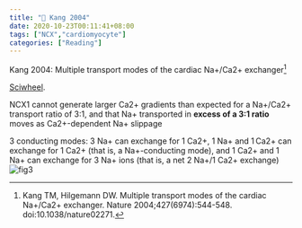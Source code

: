 ```yaml
---
title: "📝 Kang 2004"
date: 2020-10-23T00:11:41+08:00
tags: ["NCX","cardiomyocyte"]
categories: ["Reading"]
---
```


Kang 2004: Multiple transport modes of the cardiac Na+/Ca2+ exchanger[^Kang2004]

[Sciwheel](https://sciwheel.com/work/#/items/5949408).

<!--more-->

NCX1 cannot generate larger Ca2+ gradients than expected for a Na+/Ca2+ transport ratio of 3:1, and that Na+ transported in **excess of a 3:1 ratio** moves as Ca2+-dependent Na+ slippage

3 conducting modes: 3 Na+ can exchange for 1 Ca2+, 1 Na+ and 1 Ca2+ can exchange for 1 Ca2+ (that is, a Na+-conducting mode), and 1 Ca2+ and 1 Na+ can exchange for 3 Na+ ions (that is, a net 2 Na+/1 Ca2+ exchange)
![fig3](https://user-images.githubusercontent.com/40054455/86699578-e7f21d00-c042-11ea-93cf-2ce7594d3636.jpg)

[^Kang2004]: Kang TM, Hilgemann DW. Multiple transport modes of the cardiac Na+/Ca2+ exchanger. Nature 2004;427(6974):544-548. doi:10.1038/nature02271.

